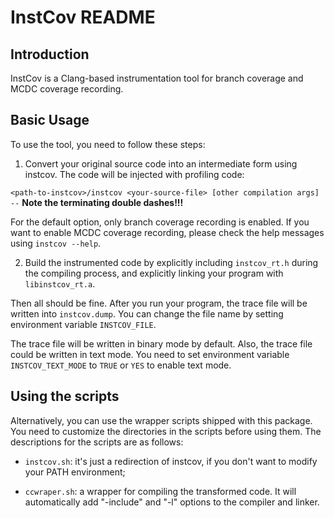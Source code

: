 # InstCov README

## Introduction
InstCov is a Clang-based instrumentation tool for branch coverage and
MCDC coverage recording.

## Basic Usage
To use the tool, you need to follow these steps:

1. Convert your original source code into an intermediate form using
instcov. The code will be injected with profiling code:

  `<path-to-instcov>/instcov <your-source-file>
  [other compilation args] --` **Note the terminating double
  dashes!!!**

  For the default option, only branch coverage recording is enabled.
  If you want to enable MCDC coverage recording, please check the help
  messages using `instcov --help`.

2. Build the instrumented code by explicitly including `instcov_rt.h`
during the compiling process, and explicitly linking your program with
`libinstcov_rt.a`.

Then all should be fine. After you run your program, the trace file
will be written into `instcov.dump`. You can change the file name by
setting environment variable `INSTCOV_FILE`.

The trace file will be written in binary mode by default. Also, the trace file
could be written in text mode. You need to set environment variable
`INSTCOV_TEXT_MODE` to `TRUE` or `YES` to enable text mode.

## Using the scripts
Alternatively, you can use the wrapper scripts shipped with this
package. You need to customize the directories in the scripts before
using them. The descriptions for the scripts are as follows:

* `instcov.sh`: it's just a redirection of instcov, if you don't want to
modify your PATH environment;

* `ccwraper.sh`: a wrapper for compiling the transformed code. It will
automatically add "-include" and "-l" options to the compiler and
linker.

